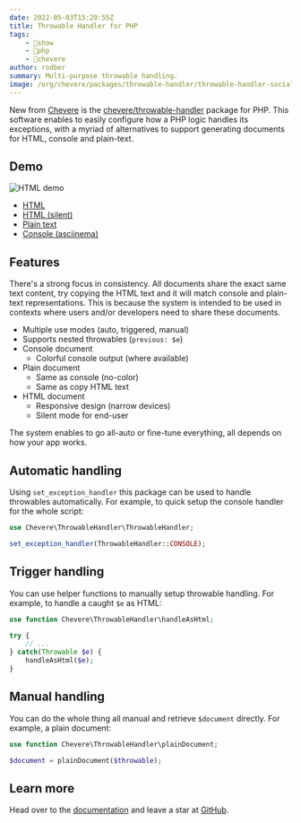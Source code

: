 ```yaml
---
date: 2022-05-03T15:29:55Z
title: Throwable Handler for PHP
tags:
    - 🤯show
    - 🐘php
    - 🥑chevere
author: rodber
summary: Multi-purpose throwable handling.
image: /org/chevere/packages/throwable-handler/throwable-handler-social.png
---
```


New from [Chevere](https://chevere.org) is the [chevere/throwable-handler](https://chevere.org/packages/throwable-handler) package for PHP. This software enables to easily configure how a PHP logic handles its exceptions, with a myriad of alternatives to support generating documents for HTML, console and plain-text.

## Demo

![HTML demo](/org/chevere/packages/throwable-handler/demo.svg)

* [HTML](https://chevere.github.io/throwable-handler/demo/output/html.html)
* [HTML (silent)](https://chevere.github.io/throwable-handler/demo/output/html-silent.html)
* [Plain text](https://chevere.github.io/throwable-handler/demo/output/plain.txt)
* [Console (asciinema)](https://asciinema.org/a/qqrx4VwYsLgMB5dmuSzSjr7G7)

## Features

There's a strong focus in consistency. All documents share the exact same text content, try copying the HTML text and it will match console and plain-text representations. This is because the system is intended to be used in contexts where users and/or developers need to share these documents.

* Multiple use modes (auto, triggered, manual)
* Supports nested throwables (`previous: $e`)
* Console document
  * Colorful console output (where available)
* Plain document
  * Same as console (no-color)
  * Same as copy HTML text
* HTML document
  * Responsive design (narrow devices)
  * Silent mode for end-user

The system enables to go all-auto or fine-tune everything, all depends on how your app works.

## Automatic handling

Using `set_exception_handler` this package can be used to handle throwables automatically. For example, to quick setup the console handler for the whole script:

```php
use Chevere\ThrowableHandler\ThrowableHandler;

set_exception_handler(ThrowableHandler::CONSOLE);
```

## Trigger handling

You can use helper functions to manually setup throwable handling. For example, to handle a caught `$e` as HTML:

```php
use function Chevere\ThrowableHandler\handleAsHtml;

try {
    // ...
} catch(Throwable $e) {
    handleAsHtml($e);
}
```

## Manual handling

You can do the whole thing all manual and retrieve `$document` directly. For example, a plain document:

```php
use function Chevere\ThrowableHandler\plainDocument;

$document = plainDocument($throwable);
```

## Learn more

Head over to the [documentation](https://chevere.org/packages/throwable-handler) and leave a star at [GitHub](https://github.com/chevere/throwable-handler).
